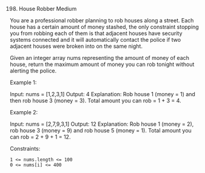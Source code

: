<!-- ┏━┓╻  ╻     ┏━┓┏┓ ┏━┓╻ ╻╺┳╸   ╻ ╻┏━┓╻ ╻┏━┓┏━╸┏━┓┏━┓┏┓ ┏┓ ┏━╸┏━┓ -->
<!-- ┣━┫┃  ┃     ┣━┫┣┻┓┃ ┃┃ ┃ ┃    ┣━┫┃ ┃┃ ┃┗━┓┣╸ ┣┳┛┃ ┃┣┻┓┣┻┓┣╸ ┣┳┛ -->
<!-- ╹ ╹┗━╸┗━╸   ╹ ╹┗━┛┗━┛┗━┛ ╹    ╹ ╹┗━┛┗━┛┗━┛┗━╸╹┗╸┗━┛┗━┛┗━┛┗━╸╹┗╸ -->

198. House Robber
     Medium

You are a professional robber planning to rob houses along a street. Each house has a certain amount of money stashed, the only constraint stopping you from robbing each of them is that adjacent houses have security systems connected and it will automatically contact the police if two adjacent houses were broken into on the same night.

Given an integer array nums representing the amount of money of each house, return the maximum amount of money you can rob tonight without alerting the police.

Example 1:

Input: nums = [1,2,3,1]
Output: 4
Explanation: Rob house 1 (money = 1) and then rob house 3 (money = 3).
Total amount you can rob = 1 + 3 = 4.

Example 2:

Input: nums = [2,7,9,3,1]
Output: 12
Explanation: Rob house 1 (money = 2), rob house 3 (money = 9) and rob house 5 (money = 1).
Total amount you can rob = 2 + 9 + 1 = 12.

Constraints:

    1 <= nums.length <= 100
    0 <= nums[i] <= 400
